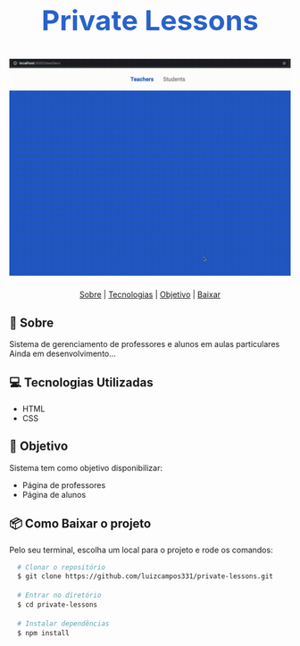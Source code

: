 <h1 align="center" style="
  color: #2962ca;
  font-weight: bold;
  font-size: 50px">
  Private Lessons
</h1>

<h1>
  <img src="public/assets/demo.gif">
</h1>

<p align="center">
  <a href="#bookmark-sobre">Sobre</a> |
  <a href="#computer-tecnologias-utilizadas">Tecnologias</a> |
  <a href="#dart-objetivo">Objetivo</a> |
  <a href="#package-como-baixar-o-projeto">Baixar</a>
</p>

## :bookmark: Sobre
Sistema de gerenciamento de professores e alunos em aulas particulares
Ainda em desenvolvimento...

## :computer: Tecnologias Utilizadas
- HTML
- CSS

## :dart: Objetivo
Sistema tem como objetivo disponibilizar:
- Página de professores
- Página de alunos

## :package: Como Baixar o projeto
Pelo seu terminal, escolha um local para o projeto e rode os comandos:
```bash
  # Clonar o repositório
  $ git clone https://github.com/luizcampos331/private-lessons.git

  # Entrar no diretório
  $ cd private-lessons

  # Instalar dependências
  $ npm install

```
